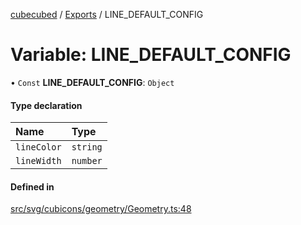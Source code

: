 [cubecubed](/reference/README.md) / [Exports](/reference/modules.md) / LINE\_DEFAULT\_CONFIG

# Variable: LINE\_DEFAULT\_CONFIG

• `Const` **LINE\_DEFAULT\_CONFIG**: `Object`

#### Type declaration

| Name | Type |
| :------ | :------ |
| `lineColor` | `string` |
| `lineWidth` | `number` |

#### Defined in

[src/svg/cubicons/geometry/Geometry.ts:48](https://github.com/imaphatduc/cubecubed/blob/8295992/src/svg/cubicons/geometry/Geometry.ts#L48)
